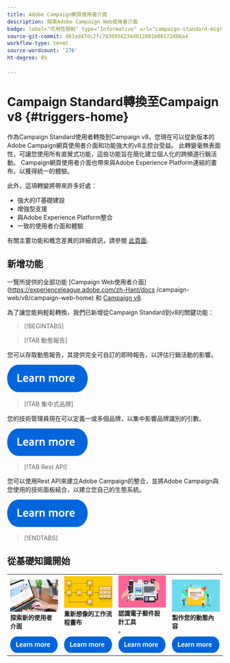```yaml
---
title: Adobe Campaign網頁使用者介面
description: 探索Adobe Campaign Web使用者介面
badge: label="可用性限制" type="Informative" url="campaign-standard-migration-home.md" tooltip="僅限Campaign Standard已移轉的使用者"
source-git-commit: d63ad47dc2fc7836956234d812001b06172d06a4
workflow-type: tm+mt
source-wordcount: '276'
ht-degree: 8%

---
```



# Campaign Standard轉換至Campaign v8 {#triggers-home}

作為Campaign Standard使用者轉換到Campaign v8，您現在可以從新版本的Adobe Campaign網頁使用者介面和功能強大的v8主控台受益。 此轉變毫無表面性，可讓您使用所有直覺式功能，這些功能旨在簡化建立個人化的跨頻道行銷活動。 Campaign網頁使用者介面也帶來與Adobe Experience Platform連結的畫布，以獲得統一的體驗。

此外，這項轉變將帶來許多好處：

* 強大的IT基礎建設
* 增強型支援
* 與Adobe Experience Platform整合
* 一致的使用者介面和體驗

有關主要功能和概念差異的詳細資訊，請參閱 [此頁面](https://experienceleague.adobe.com/en/docs/campaign-web/v8/rn/acs-migration.html).

## 新增功能

一覽所提供的全部功能 [Campaign Web使用者介面](https://experienceleague.adobe.com/zh-Hant/docs /campaign-web/v8/campaign-web-home) 和 [Campaign v8](https://experienceleague.adobe.com/en/docs/campaign/campaign-v8/campaign-home).

為了讓您能夠輕鬆轉換，我們已新增從Campaign Standard到v8的關鍵功能：

>[!BEGINTABS]

>[!TAB 動態報告]

您可以存取動態報告，其提供完全可自訂的即時報告，以評估行銷活動的影響。

[![影像](assets/do-not-localize/learn-more-button.svg)](reporting/get-started-reporting.md)

>[!TAB 集中式品牌]

您的技術管理員現在可以定義一或多個品牌，以集中影響品牌識別的引數。

[![影像](assets/do-not-localize/learn-more-button.svg)](branding/branding-gs.md)

>[!TAB Rest API]

您可以使用Rest API來建立Adobe Campaign的整合，並將Adobe Campaign與您使用的技術面板結合，以建立您自己的生態系統。

[![影像](assets/do-not-localize/learn-more-button.svg)](api/get-started-apis.md)

>[!ENDTABS]

## 從基礎知識開始

<table style="table-layout:fixed">
  <tr style="border: 0;">
    <td>
    <a href="https://experienceleague.adobe.com/en/docs/campaign-web/v8/start/user-interface"><img src="assets/do-not-localize/menu-ui.jpeg"></a>
    <div><strong>探索新的使用者介面</strong><br/></div>
    </td>
    <td>
    <a href="https://experienceleague.adobe.com/en/docs/campaign-web/v8/wf/gs-workflows"><img src="assets/do-not-localize/menu-workflows.jpeg"></a>
    <div><strong>重新想像的工作流程畫布</strong><br/></div><br/>
    </td>
    <td>
    <a href="https://experienceleague.adobe.com/en/docs/campaign-web/v8/msg/email/content/start-design/get-started-email-designer"><img src="assets/do-not-localize/menu-email.png"></a>
    <div><strong>認識電子郵件設計工具</strong><br/>。
    </div></td>
    <td>
    <a href="https://experienceleague.adobe.com/en/docs/campaign-web/v8/msg/dynamic-content/gs-personalization"><img src="assets/do-not-localize/menu-dynamic.png"></a>
    <div><strong>製作您的動態內容</strong><br/> </div>
    </td>
  </tr>
  <tr style="border: 0;">
    <td align="center"><a href="https://experienceleague.adobe.com/en/docs/campaign-web/v8/start/user-interface"><img src="assets/do-not-localize/learn-more-button.svg"></a></td>
    <td align="center"><a href="https://experienceleague.adobe.com/en/docs/campaign-web/v8/wf/gs-workflows"><img src="assets/do-not-localize/learn-more-button.svg"></a></td>
    <td align="center"><a href="https://experienceleague.adobe.com/en/docs/campaign-web/v8/msg/email/content/start-design/get-started-email-designer"><img src="assets/do-not-localize/learn-more-button.svg"></a></td>
    <td align="center"><a href="https://experienceleague.adobe.com/en/docs/campaign-web/v8/msg/dynamic-content/gs-personalization"><img src="assets/do-not-localize/learn-more-button.svg"></a></td>
    </tr>
</table>
